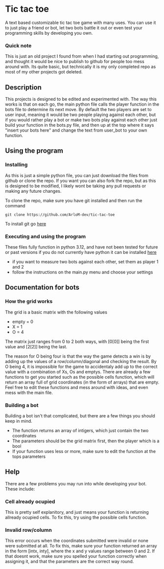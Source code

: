 # Tic tac toe

A text based customizable tic tac toe game with many uses. You can use it to just play a friend or bot, let two bots battle it out or even
test your programming skills by developing you own.

### Quick note
This is just an old project I found from when I had starting out programming,
and thought it would be nice to publish to github for people too mess around with.
Its quite basic, but technically it is my only completed repo as most of my other projects got deleted.

## Description

This projects is designed to be edited and experimented with.
The way this works is that on each go, the main python file calls the player function
in the bots file to determine its next move. By default the two players are set to user input,
meaning it would be two people playing against each other, but if you would rather play a bot
or make two bots play against each other just build your function in the bots.py file,
and then up at the top where it says "insert your bots here" and change the text from user_bot to your own function.

## Using the program

### Installing

As this is just a simple python file, you can just download the files from github or clone the repo.
If you want you can also fork the repo, but as this is designed to be modified, I likely wont be taking any pull requests or making any future changes.

To clone the repo, make sure you have git installed and then run the command
```
git clone https://github.com/ArloM-dev/tic-tac-toe
```
To install git go [here](https://git-scm.com/downloads)

### Executing and using the program

These files fully function in python 3.12, and have not been tested for future or past versions
if you do not currently have python it can be installed [here](https://www.python.org/downloads/)
* if you want to measure two bots against each other, set them as player 1 and 2
* follow the instructions on the main.py menu and choose your settings

## Documentation for bots

### How the grid works

The grid is a basic matrix with the following values
* empty = 0
* X = 1
* O = 4  <br/>

The matrix just ranges from 0 to 2 both ways, with [0[0]] being the first value and [2[2]] being the last.

The reason for O being four is that the way the game detects a win is by adding up the values of a row/column/diagonal and checking the result.
By O being 4, it is impossible for the game to accidentaly add up to the correct value with a combination of Xs, Os and emptys.
There are already a few functions to get you started such as the possible cells function, which will return an array full of grid coordinates
(in the form of arrays) that are empty. Feel free to edit these functions and mess around with ideas, and even mess with the main file.

### Building a bot

Building a bot isn't that complicated, but there are a few things you should keep in mind.
* The function returns an array of intigers, which just contain the two coordinates
* The parameters should be the grid matrix first, then the player which is a bool
* If your function uses less or more, make sure to edit the function at the tops parameters

## Help
There are a few problems you may run into while developing your bot. These include:

### Cell already ocupied

This is pretty self explanitory, and just means your function is returning allready ocupied cells. To fix this, try using the possible cells function.

### Invalid row/column

This error occurs when the coordinates submitted were invalid or none were submitted at all. To fix this, make sure
your function returned an array in the form [intx, inty], where the x and y values range between 0 and 2. If that doesnt work, make sure
you spelled your function correctly when assigning it, and that the parameters are the correct way round.
